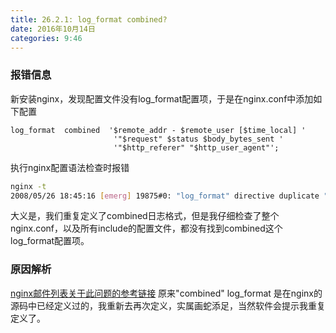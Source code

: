 ```yaml
---
title: 26.2.1: log_format combined?
date: 2016年10月14日
categories: 9:46
---
```

 
### 报错信息
新安装nginx，发现配置文件没有log_format配置项，于是在nginx.conf中添加如下配置
```
log_format  combined  '$remote_addr - $remote_user [$time_local] '
                       '"$request" $status $body_bytes_sent '
                       '"$http_referer" "$http_user_agent"';
```
执行nginx配置语法检查时报错
``` bash
nginx -t
2008/05/26 18:45:16 [emerg] 19875#0: "log_format" directive duplicate "log_format" name in /usr/local/nginx/conf/nginx.conf:26
```
大义是，我们重复定义了combined日志格式，但是我仔细检查了整个nginx.conf，以及所有include的配置文件，都没有找到combined这个log_format配置项。
 
### 原因解析
[nginx邮件列表关于此问题的参考链接](http://mailman.nginx.org/pipermail/nginx/2008-May/005214.html)
原来"combined" log_format 是在nginx的源码中已经定义过的，我重新去再次定义，实属画蛇添足，当然软件会提示我重复定义了。
 
